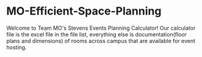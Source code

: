 # MO-Efficient-Space-Planning
Welcome to Team MO's Stevens Events Planning Calculator!
Our calculator file is the excel file in the file list, everything else is documentation(floor plans and dimensions) of rooms across campus that are available for
event hosting. 
